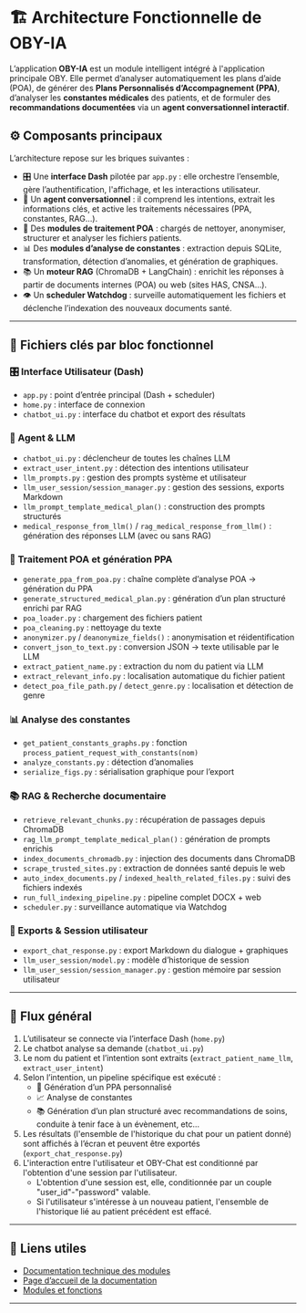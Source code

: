 # 🏗️ Architecture Fonctionnelle de OBY-IA

L’application **OBY-IA** est un module intelligent intégré à l'application principale OBY. Elle permet d’analyser automatiquement les plans d’aide (POA), de générer des **Plans Personnalisés d’Accompagnement (PPA)**, d’analyser les **constantes médicales** des patients, et de formuler des **recommandations documentées** via un **agent conversationnel interactif**.

## ⚙️ Composants principaux

L’architecture repose sur les briques suivantes :

- 🎛️ Une **interface Dash** pilotée par `app.py` : elle orchestre l’ensemble, gère l’authentification, l'affichage, et les interactions utilisateur.
- 🧠 Un **agent conversationnel** : il comprend les intentions, extrait les informations clés, et active les traitements nécessaires (PPA, constantes, RAG…).
- 🧾 Des **modules de traitement POA** : chargés de nettoyer, anonymiser, structurer et analyser les fichiers patients.
- 📊 Des **modules d’analyse de constantes** : extraction depuis SQLite, transformation, détection d’anomalies, et génération de graphiques.
- 📚 Un **moteur RAG** (ChromaDB + LangChain) : enrichit les réponses à partir de documents internes (POA) ou web (sites HAS, CNSA…).
- 👁️ Un **scheduler Watchdog** : surveille automatiquement les fichiers et déclenche l’indexation des nouveaux documents santé.

---

## 📂 Fichiers clés par bloc fonctionnel

### 🎛️ Interface Utilisateur (Dash)
- `app.py` : point d’entrée principal (Dash + scheduler)
- `home.py` : interface de connexion
- `chatbot_ui.py` : interface du chatbot et export des résultats

### 🧠 Agent & LLM
- `chatbot_ui.py` : déclencheur de toutes les chaînes LLM
- `extract_user_intent.py` : détection des intentions utilisateur
- `llm_prompts.py` : gestion des prompts système et utilisateur
- `llm_user_session/session_manager.py` : gestion des sessions, exports Markdown
- `llm_prompt_template_medical_plan()` : construction des prompts structurés
- `medical_response_from_llm()` / `rag_medical_response_from_llm()` : génération des réponses LLM (avec ou sans RAG)

### 🧾 Traitement POA et génération PPA
- `generate_ppa_from_poa.py` : chaîne complète d’analyse POA → génération du PPA
- `generate_structured_medical_plan.py` : génération d’un plan structuré enrichi par RAG
- `poa_loader.py` : chargement des fichiers patient
- `poa_cleaning.py` : nettoyage du texte
- `anonymizer.py` / `deanonymize_fields()` : anonymisation et réidentification
- `convert_json_to_text.py` : conversion JSON → texte utilisable par le LLM
- `extract_patient_name.py` : extraction du nom du patient via LLM
- `extract_relevant_info.py` : localisation automatique du fichier patient
- `detect_poa_file_path.py` / `detect_genre.py` : localisation et détection de genre

### 📊 Analyse des constantes
- `get_patient_constants_graphs.py` : fonction `process_patient_request_with_constants(nom)`
- `analyze_constants.py` : détection d’anomalies
- `serialize_figs.py` : sérialisation graphique pour l’export

### 📚 RAG & Recherche documentaire
- `retrieve_relevant_chunks.py` : récupération de passages depuis ChromaDB
- `rag_llm_prompt_template_medical_plan()` : génération de prompts enrichis
- `index_documents_chromadb.py` : injection des documents dans ChromaDB
- `scrape_trusted_sites.py` : extraction de données santé depuis le web
- `auto_index_documents.py` / `indexed_health_related_files.py` : suivi des fichiers indexés
- `run_full_indexing_pipeline.py` : pipeline complet DOCX + web
- `scheduler.py` : surveillance automatique via Watchdog

### 💾 Exports & Session utilisateur
- `export_chat_response.py` : export Markdown du dialogue + graphiques
- `llm_user_session/model.py` : modèle d’historique de session
- `llm_user_session/session_manager.py` : gestion mémoire par session utilisateur

---

## 🚀 Flux général

1. L’utilisateur se connecte via l’interface Dash (`home.py`)
2. Le chatbot analyse sa demande (`chatbot_ui.py`)
3. Le nom du patient et l’intention sont extraits (`extract_patient_name_llm`, `extract_user_intent`)
4. Selon l’intention, un pipeline spécifique est exécuté :
   - 🔎 Génération d’un PPA personnalisé
   - 📈 Analyse de constantes
   - 📚 Génération d’un plan structuré avec recommandations de soins, conduite à tenir face à un évènement, etc...
5. Les résultats (l'ensemble de l'historique du chat pour un patient donné) sont affichés à l’écran et peuvent être exportés (`export_chat_response.py`)
6. L'interaction entre l'utilisateur et OBY-Chat est conditionné par l'obtention d'une session par l'utilisateur.
   - L'obtention d'une session est, elle, conditionnée par un couple "user_id"-"password" valable.
   - Si l'utilisateur s'intéresse à un nouveau patient, l'ensemble de l'historique lié au patient précédent est effacé.

---

## 🔗 Liens utiles

- [Documentation technique des modules](./codebase/tools.md)
- [Page d’accueil de la documentation](./index.md)
- [Modules et fonctions](./documentation_oby_ia.md)

---
